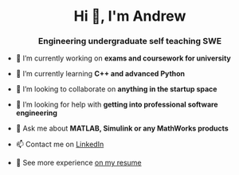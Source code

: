 <h1 align="center">Hi 👋, I'm Andrew</h1>
<h3 align="center">Engineering undergraduate self teaching SWE</h3>

- 🔭 I’m currently working on **exams and coursework for university**

- 🌱 I’m currently learning **C++ and advanced Python**

- 👯 I’m looking to collaborate on **anything in the startup space**

- 🤝 I’m looking for help with **getting into professional software engineering**

- 💬 Ask me about **MATLAB, Simulink or any MathWorks products**

- 📫 Contact me on <a href="https://linkedin.com/in/mazalkov" target="_blank">LinkedIn</a>

- 📄 See more experience <a href="https://mazalkov.co.uk/assets/AndrewM_CV.pdf" target="_blank">on my resume</a>
